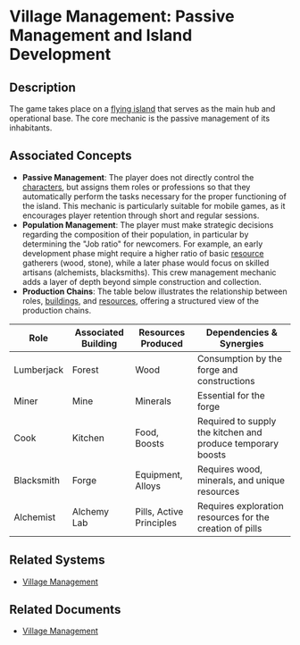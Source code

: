 # Village Management: Passive Management and Island Development

## Description
The game takes place on a [flying island](../../Game/Entities/Island.md) that serves as the main hub and operational base. The core mechanic is the passive management of its inhabitants.

## Associated Concepts
- **Passive Management**: The player does not directly control the [characters](../../Game/Shared/Entities/Character.md), but assigns them roles or professions so that they automatically perform the tasks necessary for the proper functioning of the island. This mechanic is particularly suitable for mobile games, as it encourages player retention through short and regular sessions.
- **Population Management**: The player must make strategic decisions regarding the composition of their population, in particular by determining the "Job ratio" for newcomers. For example, an early development phase might require a higher ratio of basic [resource](../../Game/Entities/Resource.md) gatherers (wood, stone), while a later phase would focus on skilled artisans (alchemists, blacksmiths). This crew management mechanic adds a layer of depth beyond simple construction and collection.
- **Production Chains**: The table below illustrates the relationship between roles, [buildings](../../Game/Village/Entities/Building.md), and [resources](../../Game/Entities/Resource.md), offering a structured view of the production chains.

| Role | Associated Building | Resources Produced | Dependencies & Synergies |
|---|---|---|---|
| Lumberjack | Forest | Wood | Consumption by the forge and constructions |
| Miner | Mine | Minerals | Essential for the forge |
| Cook | Kitchen | Food, Boosts | Required to supply the kitchen and produce temporary boosts |
| Blacksmith | Forge | Equipment, Alloys | Requires wood, minerals, and unique resources |
| Alchemist | Alchemy Lab | Pills, Active Principles | Requires exploration resources for the creation of pills |

## Related Systems
- [Village Management](../../Game/Village/Systems/VillageManagement.md)

## Related Documents
- [Village Management](../../GameDesign/VillageManagement.md)
